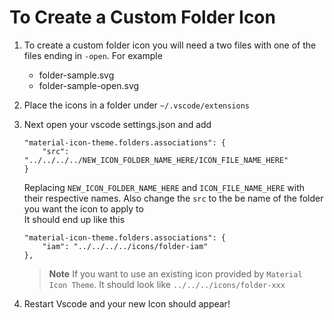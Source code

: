 # To Create a Custom Folder Icon

1. To create a custom folder icon you will need a two files with one of the files ending in `-open`. For example
    - folder-sample.svg
    - folder-sample-open.svg
2. Place the icons in a folder under `~/.vscode/extensions`
3. Next open your vscode settings.json and add
    ```
    "material-icon-theme.folders.associations": {
        "src": "../../../../NEW_ICON_FOLDER_NAME_HERE/ICON_FILE_NAME_HERE"
    }
    ```
    Replacing `NEW_ICON_FOLDER_NAME_HERE` and `ICON_FILE_NAME_HERE` with their respective names. Also change the `src` to the be name of the folder you want the icon to apply to
    <br>It should end up like this
    ```
    "material-icon-theme.folders.associations": {
        "iam": "../../../../icons/folder-iam"
    },
    ```
    
    > **Note**
    > If you want to use an existing icon provided by `Material Icon Theme`. It should look like `../../../icons/folder-xxx`


4. Restart Vscode and your new Icon should appear!
